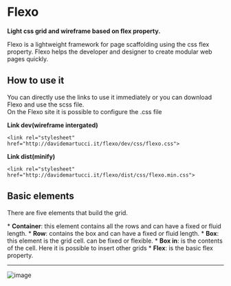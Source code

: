# Flexo
**Light css grid and wireframe based on flex property.**

<p>
Flexo is a lightweight framework for page scaffolding using the css flex property. Flexo helps the developer and designer to create modular web pages quickly.
</p>

## How to use it
<p>
You can directly use the links to use it immediately or you can download Flexo and use the scss file.<br />
On the Flexo site it is possible to configure the .css file
</p>

**Link dev(wireframe intergated)**


```
<link rel="stylesheet" href="http://davidemartucci.it/flexo/dev/css/flexo.css">
```

**Link dist(minify)**


```
<link rel="stylesheet" href="http://davidemartucci.it/flexo/dist/css/flexo.min.css">
```


## Basic elements

<p>
There are five elements that build the grid.
</p>
* <b>Container</b>: this element contains all the rows and can have a fixed or fluid length.
* <b>Row</b>:  contains the box and can have a fixed or fluid length.
* <b>Box</b>: this element is the grid cell. can be fixed or flexible.
* <b>Box in</b>: is the contents of the cell. Here it is possible to insert other grids
* <b>Flex</b>: is the basic flex property.

---

![image](http://davidemartucci.it/flexo/img/ex-grid.png)




